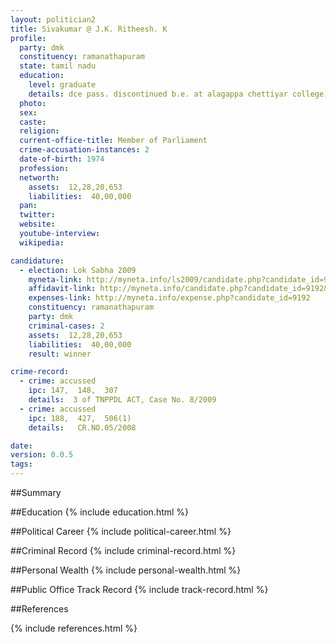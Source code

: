 ```yaml
---
layout: politician2
title: Sivakumar @ J.K. Ritheesh. K
profile: 
  party: dmk
  constituency: ramanathapuram
  state: tamil nadu
  education: 
    level: graduate
    details: dce pass. discontinued b.e. at alagappa chettiyar college, karaikudi.
  photo: 
  sex: 
  caste: 
  religion: 
  current-office-title: Member of Parliament
  crime-accusation-instances: 2
  date-of-birth: 1974
  profession: 
  networth: 
    assets:  12,28,20,653
    liabilities:  40,00,000
  pan: 
  twitter: 
  website: 
  youtube-interview: 
  wikipedia: 

candidature: 
  - election: Lok Sabha 2009
    myneta-link: http://myneta.info/ls2009/candidate.php?candidate_id=9192
    affidavit-link: http://myneta.info/candidate.php?candidate_id=9192&scan=original
    expenses-link: http://myneta.info/expense.php?candidate_id=9192
    constituency: ramanathapuram 
    party: dmk
    criminal-cases: 2
    assets:  12,28,20,653
    liabilities:  40,00,000
    result: winner 

crime-record: 
  - crime: accussed
    ipc: 147,  148,  307
    details:  3 of TNPPDL ACT, Case No. 8/2009  
  - crime: accussed
    ipc: 188,  427,  506(1)
    details:   CR.NO.05/2008  

date: 
version: 0.0.5
tags: 
---
```

##Summary


##Education
{% include education.html %}


##Political Career
{% include political-career.html %}


##Criminal Record
{% include criminal-record.html %}


##Personal Wealth
{% include personal-wealth.html %}


##Public Office Track Record
{% include track-record.html %}


##References


{% include references.html %}